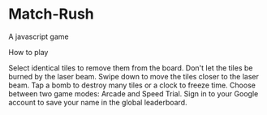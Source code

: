 # Match-Rush
A javascript game

How to play

Select identical tiles to remove them from the board. Don't let the tiles be burned by the laser beam. Swipe down to move the tiles closer to the laser beam. Tap a bomb to destroy many tiles or a clock to freeze time.
Choose between two game modes: Arcade and Speed Trial.
Sign in to your Google account to save your name in the global leaderboard.
